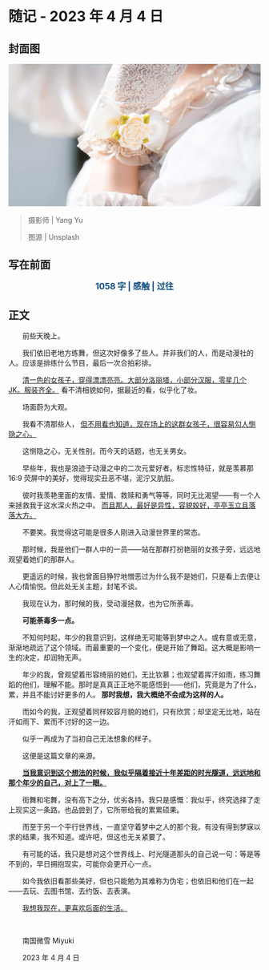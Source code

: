 # 随记 - 2023 年 4 月 4 日

## 封面图

![](https://raw.githubusercontent.com/TinySnow/GithubImageHosting/main/blog/articles/essays/yang-yu-1LQYUE-ZwIo-unsplash.jpg)

> 摄影师 | Yang Yu
>
> 图源 | Unsplash

## 写在前面

<p style="color:#0f4c81; text-align:center; font-weight:bold; font-size:larger;">1058 字 | 感触 | 过往</p>

## 正文

　　前些天晚上。

　　我们依旧老地方练舞，但这次好像多了些人。并非我们的人，而是动漫社的人。应该是排练什么节目，最后一次合拍彩排。

　　<u>清一色的女孩子，穿得漂漂亮亮。大部分洛丽塔，小部分汉服，零星几个 JK。服装齐全。</u> 看不清相貌如何，据最近的看，似乎化了妆。

　　场面蔚为大观。

　　我看不清那些人， <u>但不用看也知道，现在场上的这群女孩子，很容易勾人恻隐之心。</u>

　　这恻隐之心，无关性别。而今天的话题，也无关男女。

　　早些年，我也是浪迹于动漫之中的二次元爱好者。标志性特征，就是羡慕那 16:9 荧屏中的美好，觉得现实丑恶不堪，泥泞又肮脏。

　　彼时我羡艳里面的友情、爱情、救赎和勇气等等，同时无比渴望——有一个人来拯救我于这水深火热之中。 <u>而且那人，最好是异性，容貌姣好，亭亭玉立且落落大方。</u>

　　不要笑。我觉得这可能是很多人刚进入动漫世界里的常态。

　　那时候，我是他们一群人中的一员——站在那群打扮艳丽的女孩子旁，远远地观望着她们的那群人。

　　更遥远的时候，我也曾面目狰狞地憎恶过为什么我不是她们，只是看上去便让人心情愉悦。但此处无关主题，封笔不谈。

　　我现在认为，那时候的我，受动漫拯救，也为它所荼毒。

　　**可能荼毒多一点。**

　　不知何时起，年少的我意识到，这样绝无可能等到梦中之人。或有意或无意，渐渐地疏远了这个领域。而最重要的一个变化，便是开始了舞蹈。这大概是影响一生的决定，却润物无声。

　　年少的我，曾观望着形容绮丽的她们，无比钦慕；也观望着挥汗如雨，练习舞蹈的他们，理解不能。那时是真真正正地不能感悟到——他们，究竟是为了什么，累，并且不能讨好更多的人。 **那时我想，我大概绝不会成为这样的人。**

　　而如今的我，正观望着同样姣容月貌的她们，只有欣赏；却坚定无比地，站在汗如雨下、累而不讨好的这一边。

　　似乎一再成为了当初自己无法想象的样子。

　　这便是这篇文章的来源。

　　**<u>当我意识到这个想法的时候，我似乎隔着接近十年差距的时光隧道，远远地和那个年少的自己，对上了一眼。</u>**

　　街舞和宅舞，没有高下之分，优劣各持。我只是感慨：我似乎，终究选择了走上现实这一条路。也品尝到了，它所带给我的累累硕果。

　　而至于另一个平行世界线，一直坚守着梦中之人的那个我，有没有得到梦寐以求的结果，我不知道。或许吧，但这也无关紧要了。

　　有可能的话，我只是想对这个世界线上、时光隧道那头的自己说一句：等是等不到的，早日拥抱现实，可能你会更开心一点。

　　如今我依旧看那些美好，但也只能勉为其难称为伪宅；也依旧和他们在一起——去玩、去图书馆、去约饭、去表演。

　　<u>我想我现在，更喜欢后面的生活。</u>

<br />

　　南国微雪 Miyuki

　　2023 年 4 月 4 日